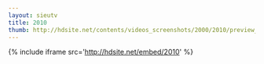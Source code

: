 ```yaml
---
layout: sieutv
title: 2010
thumb: http://hdsite.net/contents/videos_screenshots/2000/2010/preview_360p.mp4.jpg
---
```

{% include iframe src='http://hdsite.net/embed/2010' %}
 
